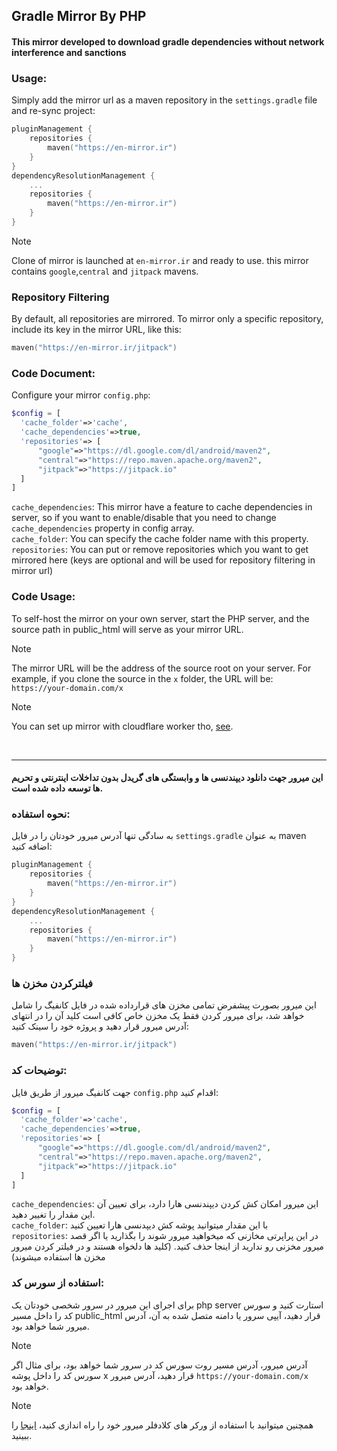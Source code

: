 ## Gradle Mirror By PHP

#### This mirror developed to download gradle dependencies without network interference and sanctions

### Usage:

Simply add the mirror url as a maven repository in the `settings.gradle` file and re-sync project:

```kotlin
pluginManagement {
    repositories {
        maven("https://en-mirror.ir")
    }
}
dependencyResolutionManagement {
    ...
    repositories {
        maven("https://en-mirror.ir")
    }
}
```
> [!NOTE]
> Clone of mirror is launched at `en-mirror.ir` and ready to use. this mirror contains `google`,`central` and `jitpack` mavens.
### Repository Filtering
By default, all repositories are mirrored. To mirror only a specific repository, include its key in the mirror URL, like this:
```kotlin
maven("https://en-mirror.ir/jitpack")
```

### Code Document:
Configure your mirror `config.php`:
```php
$config = [
  'cache_folder'=>'cache',
  'cache_dependencies'=>true,
  'repositories'=> [
      "google"=>"https://dl.google.com/dl/android/maven2",
      "central"=>"https://repo.maven.apache.org/maven2",
      "jitpack"=>"https://jitpack.io"
  ]
]
```
`cache_dependencies`: This mirror have a feature to cache dependencies in server, so if you want to enable/disable that you need to change `cache_dependencies` property in config array.<br/>
`cache_folder`: You can specify the cache folder name with this property.<br/>
`repositories`: You can put or remove repositories which you want to get mirrored here (keys are optional and will be used for repository filtering in mirror url)

### Code Usage:
To self-host the mirror on your own server, start the PHP server, and the source path in public_html will serve as your mirror URL.
> [!NOTE]
> The mirror URL will be the address of the source root on your server. For example, if you clone the source in the `x` folder, the URL will be: `https://your-domain.com/x`


> [!NOTE]
> You can set up mirror with cloudflare worker tho, [see](https://github.com/ehsannarmani/gradle-mirror-cloudflare-worker).


<br/>
<hr/>

#### این میرور جهت دانلود دیپندنسی ها و وابستگی های گریدل بدون تداخلات اینترنتی و تحریم ها توسعه داده شده است.

### نحوه استفاده:

به سادگی تنها آدرس میرور خودتان را در فایل `settings.gradle` به عنوان maven اضافه کنید:

```kotlin
pluginManagement {
    repositories {
        maven("https://en-mirror.ir")
    }
}
dependencyResolutionManagement {
    ...
    repositories {
        maven("https://en-mirror.ir")
    }
}
```

### فیلترکردن مخزن ها
این میرور بصورت پیشفرض تمامی مخزن های قرارداده شده در فایل کانفیگ را شامل خواهد شد، برای میرور کردن فقط یک مخزن خاص کافی است کلید آن را در انتهای آدرس میرور قرار دهید و پروژه خود را سینک کنید:
```kotlin
maven("https://en-mirror.ir/jitpack")
```

### توضیحات کد:
جهت کانفیگ میرور از طریق فایل `config.php` اقدام کنید:
```php
$config = [
  'cache_folder'=>'cache',
  'cache_dependencies'=>true,
  'repositories'=> [
      "google"=>"https://dl.google.com/dl/android/maven2",
      "central"=>"https://repo.maven.apache.org/maven2",
      "jitpack"=>"https://jitpack.io"
  ]
]
```
`cache_dependencies`: این میرور امکان کش کردن دیپندنسی هارا دارد، برای تعیین آن این مقدار را تغییر دهید.<br/>
`cache_folder`: با این مقدار میتوانید پوشه کش دیپدنسی هارا تعیین کنید<br/>
`repositories`: در این پراپرتی مخازنی که میخواهید میرور شوند را بگذارید یا اگر قصد میرور مخزنی رو ندارید از اینجا حذف کنید. (کلید ها دلخواه هستند و در فیلتر کردن میرور مخزن ها استفاده میشوند)

### استفاده از سورس کد:
برای اجرای این میرور در سرور شخصی خودتان یک php server استارت کنید و سورس کد را داخل مسیر public_html قرار دهید، آیپی سرور یا دامنه متصل شده به آن، آدرس میرور شما خواهد بود.
> [!NOTE]
> آدرس میرور، آدرس مسیر روت سورس کد در سرور شما خواهد بود، برای مثال اگر سورس کد را داخل پوشه x قرار دهید، آدرس میرور `https://your-domain.com/x` خواهد بود.

> [!NOTE]
> همچنین میتوانید با استفاده از ورکر های کلادفلر میرور خود را راه اندازی کنید، [اینجا](https://github.com/ehsannarmani/gradle-mirror-cloudflare-worker) را ببینید. 
